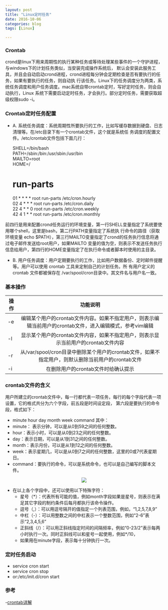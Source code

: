 ```yaml
---
layout: post
title: "Linux定时任务"
date: 2016-10-06
categories: blog
tags: [Linux]

---
```



### Crontab
crond是linux下用来周期性的执行某种任务或等待处理某些事件的一个守护进程，与windows下的计划任务类似，当安装完成操作系统后，
默认会安装此服务工具，并且会自动启动crond进程，crond进程每分钟会定期检查是否有要执行的任务，如果有要执行的任务，则自动执
行该任务。Linux下的任务调度分为两类，系统任务调度和用户任务调度。mac系统自带crontab定时，写好定时任务，则会自动执行，Linux
系统下需要启动定时任务，才会执行。部分定时任务，需要获取超级权限sudo -i。

### Crontab定时任务配置
- A. 系统任务调度：系统周期性所要执行的工作，比如写缓存数据到硬盘、日志清理等。在/etc目录下有一个crontab文件，这个就是系统任
务调度的配置文件。/etc/crontab文件包括下面几行：

   SHELL=/bin/bash  
   PATH=/sbin:/bin:/usr/sbin:/usr/bin  
   MAILTO=root  
   HOME=/  
   # run-parts  
   01 * * * * root run-parts /etc/cron.hourly  
   02 4 * * * root run-parts /etc/cron.daily  
   22 4 * * 0 root run-parts /etc/cron.weekly  
   42 4 1 * * root run-parts /etc/cron.monthly 
   
前四行是用来配置crond任务运行的环境变量，第一行SHELL变量指定了系统要使用哪个shell，这里是bash，第二行PATH变量指定了系统执 
行命令的路径（获取环境变量 echo $PATH），第三行MAILTO变量指定了crond的任务执行信息将通过电子邮件发送给root用户，如果MAILTO
变量的值为空，则表示不发送任务执行信息给用户，第四行的HOME变量指定了在执行命令或者脚本时使用的主目录。

- B. 用户任务调度：用户定期要执行的工作，比如用户数据备份、定时邮件提醒等。用户可以使用 crontab 工具来定制自己的计划任务。所
有用户定义的crontab 文件都被保存在 /var/spool/cron目录中。其文件名与用户名一致。


### 基本操作
| 操作 | 功能说明 |
|--------------|:--------:|
|-e|编辑某个用户的crontab文件内容。如果不指定用户，则表示编辑当前用户的crontab文件，进入编辑模式，参考vim编辑|
|-l|显示某个用户的crontab文件内容，如果不指定用户，则表示显示当前用户的crontab文件内容|
|-r|从/var/spool/cron目录中删除某个用户的crontab文件，如果不指定用户，则默认删除当前用户的crontab文件|
|-i|在删除用户的crontab文件时给确认提示|


### crontab文件的含义
用户所建立的crontab文件中，每一行都代表一项任务，每行的每个字段代表一项设置，它的格式共分为六个字段，前五段是时间设定段，
第六段是要执行的命令段，格式如下：
- minute   hour   day   month   week   command
其中：
- minute： 表示分钟，可以是从0到59之间的任何整数。
- hour：表示小时，可以是从0到23之间的任何整数。
- day：表示日期，可以是从1到31之间的任何整数。
- month：表示月份，可以是从1到12之间的任何整数。
- week：表示星期几，可以是从0到7之间的任何整数，这里的0或7代表星期日。
- command：要执行的命令，可以是系统命令，也可以是自己编写的脚本文件。

<center>
    <p><img src="https://raw.githubusercontent.com/squirrelmaster/squirrelmaster.github.io/master/img/crontab.png" align="center"></p>
</center>

- 在以上各个字段中，还可以使用以下特殊字符：
  +  星号（*）：代表所有可能的值，例如month字段如果是星号，则表示在满足其它字段的制约条件后每月都执行该命令操作。
  +  逗号（,）：可以用逗号隔开的值指定一个列表范围，例如，“1,2,5,7,8,9”
  +  中杠（-）：可以用整数之间的中杠表示一个整数范围，例如“2-6”表示“2,3,4,5,6”
  +  正斜线（/）：可以用正斜线指定时间的间隔频率，例如“0-23/2”表示每两小时执行一次。同时正斜线可以和星号一起使用，例如*/10，
  + 如果用在minute字段，表示每十分钟执行一次。


### 定时任务启动
- service cron start
- service cron stop
- or:/etc/init.d/cron start


### 参考
-[crontab详解](http://www.cnblogs.com/mfryf/archive/2013/06/09/3129339.html)
